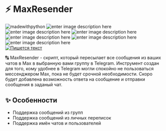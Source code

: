 # ⚡ MaxResender

![madewithpython](http://ForTheBadge.com/images/badges/made-with-python.svg) ![enter image description here](http://ForTheBadge.com/images/badges/built-with-love.svg) ![enter image description here](https://img.shields.io/github/license/RATcraftGames/maxresender.svg)
 ![enter image description here](https://img.shields.io/github/stars/RATcraftGames/maxresender.svg)  ![enter image description here](https://img.shields.io/github/watchers/RATcraftGames/maxresender.svg) ![enter image description here](https://img.shields.io/github/issues-closed/RATcraftGames/maxresender.svg) ![enter image description here](https://img.shields.io/github/issues-pr-closed/RATcraftGames/maxresender.svg)  
 [![Пишется текст](https://readme-typing-svg.demolab.com?font=Fira+Code&pause=1000&width=435&lines=dev%3A+RATcraft)](https://git.io/typing-svg)

🔠 MaxResender - скрипт, который пересылает все сообщения из ваших чатов в Max в выбранную вами группу в Telegram.
Инструмент создан для того, кому удобнее в Telegram могли спокойно не пользоваться мессенджером Max, пока не будет срочной необходимости.
Скоро будет добавлена возможность ответа на сообщение и отправки сообщения в заданый чат.

## ✨ Особенности


- Поддержка сообщений из групп
- Поддержка сообщений из личных переписок
- Поддержка имён чатов и пользователей

